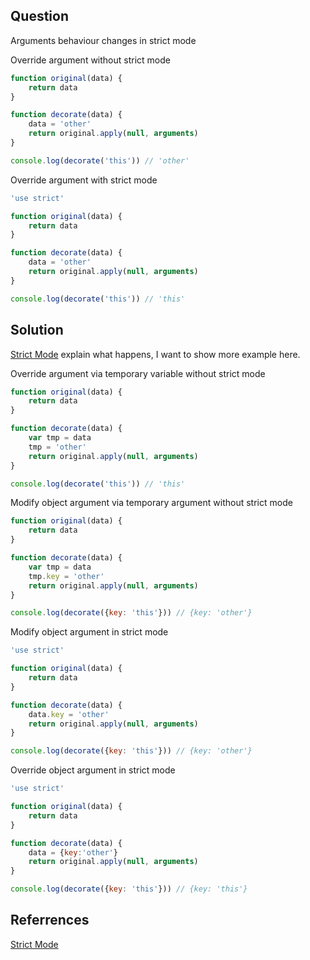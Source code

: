 ## Question

Arguments behaviour changes in strict mode

Override argument without strict mode

```js
function original(data) {
    return data
}

function decorate(data) {
    data = 'other'
    return original.apply(null, arguments)
}

console.log(decorate('this')) // 'other'
```

Override argument with strict mode

```js
'use strict'

function original(data) {
    return data
}

function decorate(data) {
    data = 'other'
    return original.apply(null, arguments)
}

console.log(decorate('this')) // 'this'
```

## Solution

[Strict Mode](https://developer.mozilla.org/en/docs/Web/JavaScript/Reference/Strict_mode) explain what happens, I want to show more example here.

Override argument via temporary variable without strict mode

```js
function original(data) {
    return data
}

function decorate(data) {
    var tmp = data
    tmp = 'other'
    return original.apply(null, arguments)
}

console.log(decorate('this')) // 'this'
```

Modify object argument via temporary argument without strict mode

```js
function original(data) {
    return data
}

function decorate(data) {
    var tmp = data
    tmp.key = 'other'
    return original.apply(null, arguments)
}

console.log(decorate({key: 'this'})) // {key: 'other'}
```

Modify object argument in strict mode

```js
'use strict'

function original(data) {
    return data
}

function decorate(data) {
    data.key = 'other'
    return original.apply(null, arguments)
}

console.log(decorate({key: 'this'})) // {key: 'other'}
```

Override object argument in strict mode

```js
'use strict'

function original(data) {
    return data
}

function decorate(data) {
    data = {key:'other'}
    return original.apply(null, arguments)
}

console.log(decorate({key: 'this'})) // {key: 'this'}
```



## Referrences

[Strict Mode](https://developer.mozilla.org/en/docs/Web/JavaScript/Reference/Strict_mode)